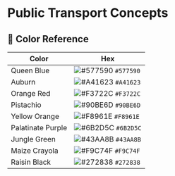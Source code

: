 # Public Transport Concepts

## 🎨 Color Reference

| Color             | Hex                                                                |
| ----------------- | ------------------------------------------------------------------ |
| Queen Blue        | ![#577590](https://via.placeholder.com/10/577590?text=+) `#577590` |
| Auburn            | ![#A41623](https://via.placeholder.com/10/A41623?text=+) `#A41623` |
| Orange Red        | ![#F3722C](https://via.placeholder.com/10/F3722C?text=+) `#F3722C` |
| Pistachio         | ![#90BE6D](https://via.placeholder.com/10/90BE6D?text=+) `#90BE6D` |
| Yellow Orange     | ![#F8961E](https://via.placeholder.com/10/F8961E?text=+) `#F8961E` |
| Palatinate Purple | ![#6B2D5C](https://via.placeholder.com/10/6B2D5C?text=+) `#6B2D5C` |
| Jungle Green      | ![#43AA8B](https://via.placeholder.com/10/43AA8B?text=+) `#43AA8B` |
| Maize Crayola     | ![#F9C74F](https://via.placeholder.com/10/F9C74F?text=+) `#F9C74F` |
| Raisin Black      | ![#272838](https://via.placeholder.com/10/0A0903?text=+) `#272838` |
